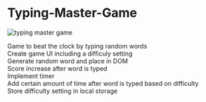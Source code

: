 # Typing-Master-Game
![typing master game](https://user-images.githubusercontent.com/68744875/120814821-dc69e780-c56c-11eb-9a73-e4b654ad76af.PNG)

Game to beat the clock by typing random words</br>
Create game UI including a difficuly setting</br>
Generate random word and place in DOM</br>
Score increase after word is typed</br>
Implement timer</br>
Add certain amount of time after word is typed based on difficulty</br>
Store difficulty setting in local storage</br>
